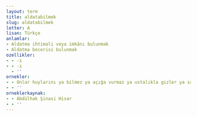 ```yaml
---
layout: term
title: aldatabilmek
slug: aldatabilmek
letter: A
lisan: Türkçe
anlamlar:
- Aldatma ihtimali veya imkânı bulunmak
- Aldatma becerisi bulunmak
ozellikler:
- - -i
- - -i
  - ''
ornekler:
- - Onlar huylarını ya bilmez ya açığa vurmaz ya ustalıkla gizler ya sarahatle duyurmaz ve bizi aldatabilirler.
- - ''
orneklerkaynak:
- - Abdülhak Şinasi Hisar
- - ''
---
```

